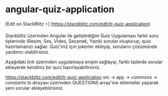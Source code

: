 # angular-quiz-application

[Edit on StackBlitz ⚡️] (https://stackblitz.com/edit/tr-quiz-application)

Stackblitz üzerinden Angular ile geliştirdiğim Quiz Uygulaması farklı soru tiplerinde (Resim, Ses, Video, Seçenek, Yazılı) sorular oluşturup, quiz hazırlamanızı sağlar. Quiz'iniz için jokerler ekleyip, soruların çözümünde yardımcı olabilirsiniz.

Aşağıdaki link üzerinden uygulamaya erişim sağlayıp, farklı tiplerde sorular ekleyerek kendiniz bir quiz hazırlayabilirsiniz.

https://stackblitz.com/edit/tr-quiz-application src -> app -> commons -> constants.ts  dosyası üzerinden  QUESTIONS array'ine eklemeler yaparak yeni sorular ekleyebilirsiniz.




